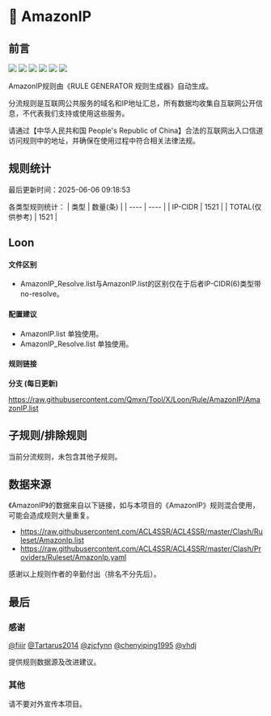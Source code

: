 # 🧸 AmazonIP

## 前言

![](https://shields.io/badge/-移除重复规则-ff69b4) ![](https://shields.io/badge/-DOMAIN与DOMAIN--SUFFIX合并-green) ![](https://shields.io/badge/-DOMAIN--SUFFIX间合并-critical) ![](https://shields.io/badge/-DOMAIN与DOMAIN--KEYWORD合并-9cf) ![](https://shields.io/badge/-DOMAIN--SUFFIX与DOMAIN--KEYWORD合并-blue) ![](https://shields.io/badge/-IP--CIDR(6)合并-blueviolet) 

AmazonIP规则由《RULE GENERATOR 规则生成器》自动生成。

分流规则是互联网公共服务的域名和IP地址汇总，所有数据均收集自互联网公开信息，不代表我们支持或使用这些服务。

请通过【中华人民共和国 People's Republic of China】合法的互联网出入口信道访问规则中的地址，并确保在使用过程中符合相关法律法规。

## 规则统计

最后更新时间：2025-06-06 09:18:53

各类型规则统计：
| 类型 | 数量(条)  | 
| ---- | ----  |
| IP-CIDR | 1521  | 
| TOTAL(仅供参考) | 1521  | 


## Loon 

#### 文件区别
- AmazonIP_Resolve.list与AmazonIP.list的区别仅在于后者IP-CIDR(6)类型带no-resolve。

#### 配置建议
- AmazonIP.list 单独使用。
- AmazonIP_Resolve.list 单独使用。

#### 规则链接
**分支 (每日更新)**

https://raw.githubusercontent.com/Qmxn/Tool/X/Loon/Rule/AmazonIP/AmazonIP.list











## 子规则/排除规则


当前分流规则，未包含其他子规则。

## 数据来源

《AmazonIP》的数据来自以下链接，如与本项目的《AmazonIP》规则混合使用，可能会造成规则大量重复。

- https://raw.githubusercontent.com/ACL4SSR/ACL4SSR/master/Clash/Ruleset/AmazonIp.list
- https://raw.githubusercontent.com/ACL4SSR/ACL4SSR/master/Clash/Providers/Ruleset/AmazonIp.yaml


感谢以上规则作者的辛勤付出（排名不分先后）。

## 最后

### 感谢

[@fiiir](https://github.com/fiiir) [@Tartarus2014](https://github.com/Tartarus2014) [@zjcfynn](https://github.com/zjcfynn) [@chenyiping1995](https://github.com/chenyiping1995) [@vhdj](https://github.com/vhdj)

提供规则数据源及改进建议。

### 其他

请不要对外宣传本项目。